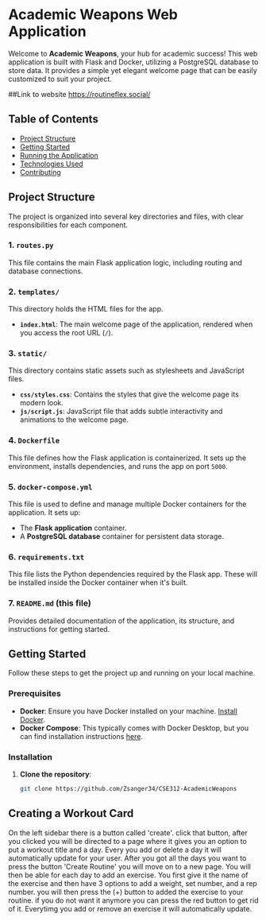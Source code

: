 # Academic Weapons Web Application

Welcome to **Academic Weapons**, your hub for academic success! This web application is built with Flask and Docker, utilizing a PostgreSQL database to store data. It provides a simple yet elegant welcome page that can be easily customized to suit your project.

##Link to website
https://routineflex.social/

## Table of Contents

- [Project Structure](#project-structure)
- [Getting Started](#getting-started)
- [Running the Application](#running-the-application)
- [Technologies Used](#technologies-used)
- [Contributing](#contributing)

## Project Structure

The project is organized into several key directories and files, with clear responsibilities for each component.

### **1. `routes.py`**

This file contains the main Flask application logic, including routing and database connections.

### **2. `templates/`**

This directory holds the HTML files for the app.
- **`index.html`**: The main welcome page of the application, rendered when you access the root URL (`/`).

### **3. `static/`** 

This directory contains static assets such as stylesheets and JavaScript files.
- **`css/styles.css`**: Contains the styles that give the welcome page its modern look.
- **`js/script.js`**: JavaScript file that adds subtle interactivity and animations to the welcome page.

### **4. `Dockerfile`**

This file defines how the Flask application is containerized. It sets up the environment, installs dependencies, and runs the app on port `5000`.

### **5. `docker-compose.yml`**

This file is used to define and manage multiple Docker containers for the application. It sets up:
- The **Flask application** container.
- A **PostgreSQL database** container for persistent data storage.

### **6. `requirements.txt`**

This file lists the Python dependencies required by the Flask app. These will be installed inside the Docker container when it's built.

### **7. `README.md`** (this file)

Provides detailed documentation of the application, its structure, and instructions for getting started.

## Getting Started

Follow these steps to get the project up and running on your local machine.

### Prerequisites

- **Docker**: Ensure you have Docker installed on your machine. [Install Docker](https://docs.docker.com/get-docker/).
- **Docker Compose**: This typically comes with Docker Desktop, but you can find installation instructions [here](https://docs.docker.com/compose/install/).

### Installation

1. **Clone the repository**:

   ```bash
   git clone https://github.com/Zsanger34/CSE312-AcademicWeapons


## Creating a Workout Card

On the left sidebar there is a button called 'create'. click that button, after you clicked you will be directed to a page where it gives you an option
to put a workout title and a day. Every you add or delete a day it will automatically update for your user. After you got all the days you want to press the button 'Create Routine' you will move on to a new page. You will then be able for each day to add an exercise. You first give it the name of the 
exercise and then have 3 options to add a weight, set number, and a rep number. you will then press the (+) button to added the exercise to your 
routine. if you do not want it anymore you can press the red button to get rid of it. Everytimg you add or remove an exercise it will automatically update.
